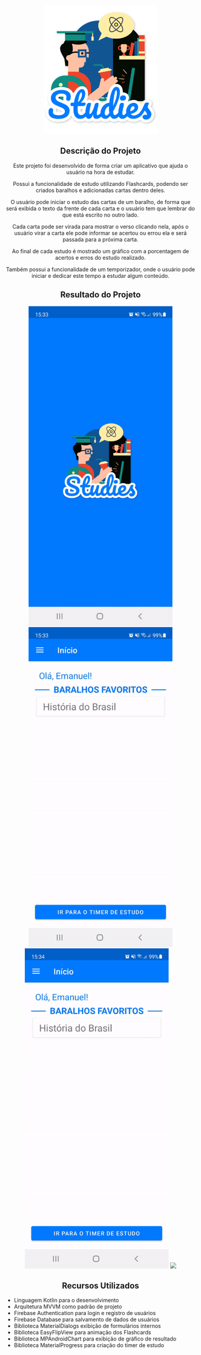 <div align="center">
  <img src="https://github.com/emanuelgalvao/Studies/blob/master/app/src/main/res/drawable/logo.png" width="300px">
</div>

<div align="center">
  <h2>Descrição do Projeto</h2>
  
  <p>Este projeto foi desenvolvido de forma criar um aplicativo que ajuda o usuário na hora de estudar.</p>
  <p>Possui a funcionalidade de estudo utilizando Flashcards, podendo ser criados baralhos e adicionadas cartas dentro deles.</p>
  <p>O usuário pode iniciar o estudo das cartas de um baralho, de forma que será exibida o texto da frente de cada carta e o usuário tem que lembrar do que está escrito no outro lado.</p>
  <p>Cada carta pode ser virada para mostrar o verso clicando nela, após o usuário virar a carta ele pode informar se acertou ou errou ela e será passada para a próxima carta.
  <p>Ao final de cada estudo é mostrado um gráfico com a porcentagem de acertos e erros do estudo realizado.</p>
  <p>Também possui a funcionalidade de um temporizador, onde o usuário pode iniciar e dedicar este tempo a estudar algum conteúdo.</>
  
</div>

<div align="center">
  <h2>Resultado do Projeto</h2>
</div>

<div align="center" width="800px">
  <img src="https://github.com/emanuelgalvao/Studies/blob/master/readme/1.gif" width="380">
  <img src="https://github.com/emanuelgalvao/Studies/blob/master/readme/2.gif" width="380">
</div>
<div align="center" width="800px">
  <img src="https://github.com/emanuelgalvao/Studies/blob/master/readme/3.gif" width="380">
  <img src="https://github.com/emanuelgalvao/Studies/blob/master/readme/4.gif" width="380">
</div>
 
<div align="left">

  <h2 align="center">Recursos Utilizados</h2>

- Linguagem Kotlin para o desenvolvimento <br>
- Arquitetura MVVM como padrão de projeto
- Firebase Authentication para login e registro de usuários <br>
- Firebase Database para salvamento de dados de usuários <br>
- Biblioteca MaterialDialogs exibição de formulários internos <br>
- Biblioteca EasyFlipView para animação dos Flashcards <br>
- Biblioteca MPAndroidChart para exibição de gráfico de resultado <br>
- Biblioteca MaterialProgress para criação do timer de estudo <br>
</div>
